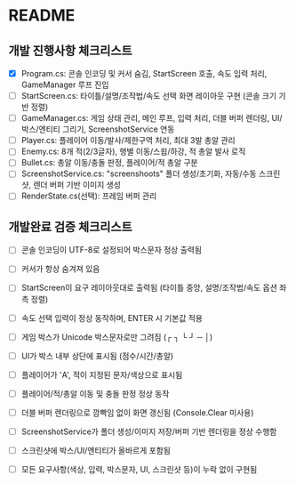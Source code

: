 # README

## 개발 진행사항 체크리스트
- [x] Program.cs: 콘솔 인코딩 및 커서 숨김, StartScreen 호출, 속도 입력 처리, GameManager 루프 진입
- [ ] StartScreen.cs: 타이틀/설명/조작법/속도 선택 화면 레이아웃 구현 (콘솔 크기 기반 정렬)
- [ ] GameManager.cs: 게임 상태 관리, 메인 루프, 입력 처리, 더블 버퍼 렌더링, UI/박스/엔티티 그리기, ScreenshotService 연동
- [ ] Player.cs: 플레이어 이동/발사/제한구역 처리, 최대 3발 총알 관리
- [ ] Enemy.cs: 8개 적(2/3글자), 행별 이동/스윕/하강, 적 총알 발사 로직
- [ ] Bullet.cs: 총알 이동/충돌 판정, 플레이어/적 총알 구분
- [ ] ScreenshotService.cs: "screenshoots" 폴더 생성/초기화, 자동/수동 스크린샷, 렌더 버퍼 기반 이미지 생성
- [ ] RenderState.cs(선택): 프레임 버퍼 관리

## 개발완료 검증 체크리스트
- [ ] 콘솔 인코딩이 UTF-8로 설정되어 박스문자 정상 출력됨
- [ ] 커서가 항상 숨겨져 있음
- [ ] StartScreen이 요구 레이아웃대로 출력됨 (타이틀 중앙, 설명/조작법/속도 옵션 좌측 정렬)
- [ ] 속도 선택 입력이 정상 동작하며, ENTER 시 기본값 적용
- [ ] 게임 박스가 Unicode 박스문자로만 그려짐 (┌ ┐ └ ┘ ─ │)
- [ ] UI가 박스 내부 상단에 표시됨 (점수/시간/총알)
- [ ] 플레이어가 'A', 적이 지정된 문자/색상으로 표시됨
- [ ] 플레이어/적/총알 이동 및 충돌 판정 정상 동작
- [ ] 더블 버퍼 렌더링으로 깜빡임 없이 화면 갱신됨 (Console.Clear 미사용)
- [ ] ScreenshotService가 폴더 생성/이미지 저장/버퍼 기반 렌더링을 정상 수행함
- [ ] 스크린샷에 박스/UI/엔티티가 올바르게 포함됨
- [ ] 모든 요구사항(색상, 입력, 박스문자, UI, 스크린샷 등)이 누락 없이 구현됨


